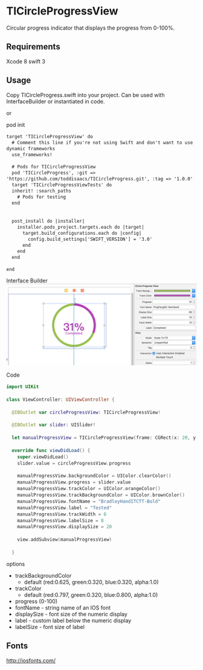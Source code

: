 
TICircleProgressView
====
Circular progress indicator that displays the progress from 0-100%.

Requirements
----
Xcode 8
swift 3

Usage
----
Copy TICircleProgress.swift into your project. Can be used with InterfaceBuilder or instantiated in code.

or 

pod init

```.podspec
target 'TICircleProgressView' do
  # Comment this line if you're not using Swift and don't want to use dynamic frameworks
  use_frameworks!

  # Pods for TICircleProgressView
  pod 'TICircleProgress', :git => 'https://github.com/toddisaacs/TICircleProgress.git', :tag => '1.0.0'
  target 'TICircleProgressViewTests' do
  inherit! :search_paths
    # Pods for testing
  end


  post_install do |installer|
    installer.pods_project.targets.each do |target|
      target.build_configurations.each do |config|
        config.build_settings['SWIFT_VERSION'] = '3.0'
      end
    end
  end

end

```
Interface Builder
![Preview Simulator](InterfaceBuilder.png)

Code
```swift
import UIKit

class ViewController: UIViewController {

  @IBOutlet var circleProgressView: TICircleProgressView!

  @IBOutlet var slider: UISlider!

  let manualProgressView = TICircleProgressView(frame: CGRect(x: 20, y: 100, width: 100, height: 100))

  override func viewDidLoad() {
    super.viewDidLoad()
    slider.value = circleProgressView.progress

    manualProgressView.backgroundColor = UIColor.clearColor()
    manualProgressView.progress = slider.value
    manualProgressView.trackColor = UIColor.orangeColor()
    manualProgressView.trackBackgroundColor = UIColor.brownColor()
    manualProgressView.fontName = "BradleyHandITCTT-Bold"
    manualProgressView.label = "Tested"
    manualProgressView.trackWidth = 6
    manualProgressView.labelSize = 8
    manualProgressView.displaySize = 20

    view.addSubview(manualProgressView)

  }
```
 options
 - trackBackgroundColor
    - default (red:0.625, green:0.320, blue:0.320, alpha:1.0)
 - trackColor
    - default (red:0.797, green:0.320, blue:0.800, alpha:1.0)
 - progress (0-100)
 - fontName  - string name of an IOS font
 - displaySize  - font size of the numeric display
 - label - custom label below the numeric display
 - labelSize - font size of label

Fonts
----
http://iosfonts.com/
